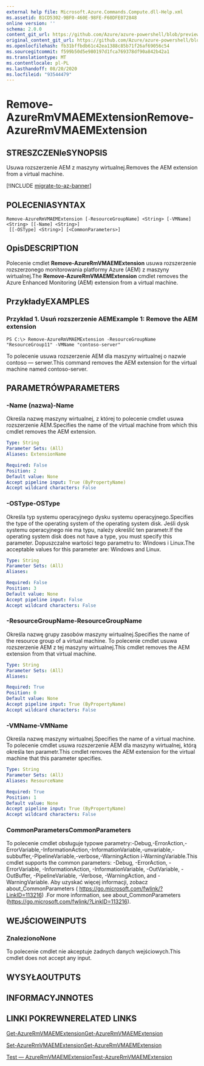 ```yaml
---
external help file: Microsoft.Azure.Commands.Compute.dll-Help.xml
ms.assetid: B1CD5302-9BF0-460E-98FE-F60DFE072848
online version: ''
schema: 2.0.0
content_git_url: https://github.com/Azure/azure-powershell/blob/preview/src/ResourceManager/Compute/Stack/Commands.Compute/help/Remove-AzureRmVMAEMExtension.md
original_content_git_url: https://github.com/Azure/azure-powershell/blob/preview/src/ResourceManager/Compute/Stack/Commands.Compute/help/Remove-AzureRmVMAEMExtension.md
ms.openlocfilehash: fb31bffbdb61c42ea1388c85b71f26af69056c54
ms.sourcegitcommit: f599b50d5e980197d1fca769378df90a842b42a1
ms.translationtype: MT
ms.contentlocale: pl-PL
ms.lasthandoff: 08/20/2020
ms.locfileid: "93544479"
---
```

# <span data-ttu-id="c0703-101">Remove-AzureRmVMAEMExtension</span><span class="sxs-lookup"><span data-stu-id="c0703-101">Remove-AzureRmVMAEMExtension</span></span>

## <span data-ttu-id="c0703-102">STRESZCZENIe</span><span class="sxs-lookup"><span data-stu-id="c0703-102">SYNOPSIS</span></span>
<span data-ttu-id="c0703-103">Usuwa rozszerzenie AEM z maszyny wirtualnej.</span><span class="sxs-lookup"><span data-stu-id="c0703-103">Removes the AEM extension from a virtual machine.</span></span>

[!INCLUDE [migrate-to-az-banner](../../includes/migrate-to-az-banner.md)]

## <span data-ttu-id="c0703-104">POLECENIA</span><span class="sxs-lookup"><span data-stu-id="c0703-104">SYNTAX</span></span>

```
Remove-AzureRmVMAEMExtension [-ResourceGroupName] <String> [-VMName] <String> [[-Name] <String>]
 [[-OSType] <String>] [<CommonParameters>]
```

## <span data-ttu-id="c0703-105">Opis</span><span class="sxs-lookup"><span data-stu-id="c0703-105">DESCRIPTION</span></span>
<span data-ttu-id="c0703-106">Polecenie cmdlet **Remove-AzureRmVMAEMExtension** usuwa rozszerzenie rozszerzonego monitorowania platformy Azure (AEM) z maszyny wirtualnej.</span><span class="sxs-lookup"><span data-stu-id="c0703-106">The **Remove-AzureRmVMAEMExtension** cmdlet removes the Azure Enhanced Monitoring (AEM) extension from a virtual machine.</span></span>

## <span data-ttu-id="c0703-107">Przykłady</span><span class="sxs-lookup"><span data-stu-id="c0703-107">EXAMPLES</span></span>

### <span data-ttu-id="c0703-108">Przykład 1. Usuń rozszerzenie AEM</span><span class="sxs-lookup"><span data-stu-id="c0703-108">Example 1: Remove the AEM extension</span></span>
```
PS C:\> Remove-AzureRmVMAEMExtension -ResourceGroupName "ResourceGroup11" -VMName "contoso-server"
```

<span data-ttu-id="c0703-109">To polecenie usuwa rozszerzenie AEM dla maszyny wirtualnej o nazwie contoso — serwer.</span><span class="sxs-lookup"><span data-stu-id="c0703-109">This command removes the AEM extension for the virtual machine named contoso-server.</span></span>

## <span data-ttu-id="c0703-110">PARAMETRÓW</span><span class="sxs-lookup"><span data-stu-id="c0703-110">PARAMETERS</span></span>

### <span data-ttu-id="c0703-111">-Name (nazwa)</span><span class="sxs-lookup"><span data-stu-id="c0703-111">-Name</span></span>
<span data-ttu-id="c0703-112">Określa nazwę maszyny wirtualnej, z której to polecenie cmdlet usuwa rozszerzenie AEM.</span><span class="sxs-lookup"><span data-stu-id="c0703-112">Specifies the name of the virtual machine from which this cmdlet removes the AEM extension.</span></span>

```yaml
Type: String
Parameter Sets: (All)
Aliases: ExtensionName

Required: False
Position: 2
Default value: None
Accept pipeline input: True (ByPropertyName)
Accept wildcard characters: False
```

### <span data-ttu-id="c0703-113">-OSType</span><span class="sxs-lookup"><span data-stu-id="c0703-113">-OSType</span></span>
<span data-ttu-id="c0703-114">Określa typ systemu operacyjnego dysku systemu operacyjnego.</span><span class="sxs-lookup"><span data-stu-id="c0703-114">Specifies the type of the operating system of the operating system disk.</span></span>
<span data-ttu-id="c0703-115">Jeśli dysk systemu operacyjnego nie ma typu, należy określić ten parametr.</span><span class="sxs-lookup"><span data-stu-id="c0703-115">If the operating system disk does not have a type, you must specify this parameter.</span></span>
<span data-ttu-id="c0703-116">Dopuszczalne wartości tego parametru to: Windows i Linux.</span><span class="sxs-lookup"><span data-stu-id="c0703-116">The acceptable values for this parameter are: Windows and Linux.</span></span>

```yaml
Type: String
Parameter Sets: (All)
Aliases: 

Required: False
Position: 3
Default value: None
Accept pipeline input: False
Accept wildcard characters: False
```

### <span data-ttu-id="c0703-117">-ResourceGroupName</span><span class="sxs-lookup"><span data-stu-id="c0703-117">-ResourceGroupName</span></span>
<span data-ttu-id="c0703-118">Określa nazwę grupy zasobów maszyny wirtualnej.</span><span class="sxs-lookup"><span data-stu-id="c0703-118">Specifies the name of the resource group of a virtual machine.</span></span>
<span data-ttu-id="c0703-119">To polecenie cmdlet usuwa rozszerzenie AEM z tej maszyny wirtualnej.</span><span class="sxs-lookup"><span data-stu-id="c0703-119">This cmdlet removes the AEM extension from that virtual machine.</span></span>

```yaml
Type: String
Parameter Sets: (All)
Aliases: 

Required: True
Position: 0
Default value: None
Accept pipeline input: True (ByPropertyName)
Accept wildcard characters: False
```

### <span data-ttu-id="c0703-120">-VMName</span><span class="sxs-lookup"><span data-stu-id="c0703-120">-VMName</span></span>
<span data-ttu-id="c0703-121">Określa nazwę maszyny wirtualnej.</span><span class="sxs-lookup"><span data-stu-id="c0703-121">Specifies the name of a virtual machine.</span></span>
<span data-ttu-id="c0703-122">To polecenie cmdlet usuwa rozszerzenie AEM dla maszyny wirtualnej, którą określa ten parametr.</span><span class="sxs-lookup"><span data-stu-id="c0703-122">This cmdlet removes the AEM extension for the virtual machine that this parameter specifies.</span></span>

```yaml
Type: String
Parameter Sets: (All)
Aliases: ResourceName

Required: True
Position: 1
Default value: None
Accept pipeline input: True (ByPropertyName)
Accept wildcard characters: False
```

### <span data-ttu-id="c0703-123">CommonParameters</span><span class="sxs-lookup"><span data-stu-id="c0703-123">CommonParameters</span></span>
<span data-ttu-id="c0703-124">To polecenie cmdlet obsługuje typowe parametry:-Debug,-ErrorAction,-ErrorVariable,-InformationAction,-InformationVariable,-unvariable,-subbuffer,-PipelineVariable,-verbose,-WarningAction i-WarningVariable.</span><span class="sxs-lookup"><span data-stu-id="c0703-124">This cmdlet supports the common parameters: -Debug, -ErrorAction, -ErrorVariable, -InformationAction, -InformationVariable, -OutVariable, -OutBuffer, -PipelineVariable, -Verbose, -WarningAction, and -WarningVariable.</span></span> <span data-ttu-id="c0703-125">Aby uzyskać więcej informacji, zobacz about_CommonParameters ( https://go.microsoft.com/fwlink/?LinkID=113216) .</span><span class="sxs-lookup"><span data-stu-id="c0703-125">For more information, see about_CommonParameters (https://go.microsoft.com/fwlink/?LinkID=113216).</span></span>

## <span data-ttu-id="c0703-126">WEJŚCIOWE</span><span class="sxs-lookup"><span data-stu-id="c0703-126">INPUTS</span></span>

### <span data-ttu-id="c0703-127">Znaleziono</span><span class="sxs-lookup"><span data-stu-id="c0703-127">None</span></span>
<span data-ttu-id="c0703-128">To polecenie cmdlet nie akceptuje żadnych danych wejściowych.</span><span class="sxs-lookup"><span data-stu-id="c0703-128">This cmdlet does not accept any input.</span></span>

## <span data-ttu-id="c0703-129">WYSYŁA</span><span class="sxs-lookup"><span data-stu-id="c0703-129">OUTPUTS</span></span>

## <span data-ttu-id="c0703-130">INFORMACYJN</span><span class="sxs-lookup"><span data-stu-id="c0703-130">NOTES</span></span>

## <span data-ttu-id="c0703-131">LINKI POKREWNE</span><span class="sxs-lookup"><span data-stu-id="c0703-131">RELATED LINKS</span></span>

[<span data-ttu-id="c0703-132">Get-AzureRmVMAEMExtension</span><span class="sxs-lookup"><span data-stu-id="c0703-132">Get-AzureRmVMAEMExtension</span></span>](./Get-AzureRmVMAEMExtension.md)

[<span data-ttu-id="c0703-133">Set-AzureRmVMAEMExtension</span><span class="sxs-lookup"><span data-stu-id="c0703-133">Set-AzureRmVMAEMExtension</span></span>](./Set-AzureRmVMAEMExtension.md)

[<span data-ttu-id="c0703-134">Test — AzureRmVMAEMExtension</span><span class="sxs-lookup"><span data-stu-id="c0703-134">Test-AzureRmVMAEMExtension</span></span>](./Test-AzureRmVMAEMExtension.md)


